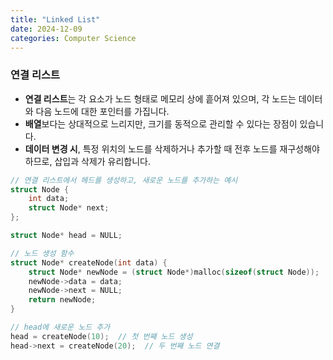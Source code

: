 ```yaml
---
title: "Linked List"
date: 2024-12-09
categories: Computer Science
---
```



### 연결 리스트

- **연결 리스트**는 각 요소가 노드 형태로 메모리 상에 흩어져 있으며, 각 노드는 데이터와 다음 노드에 대한 포인터를 가집니다.
- **배열**보다는 상대적으로 느리지만, 크기를 동적으로 관리할 수 있다는 장점이 있습니다.
- **데이터 변경 시**, 특정 위치의 노드를 삭제하거나 추가할 때 전후 노드를 재구성해야 하므로, 삽입과 삭제가 유리합니다.

```c
// 연결 리스트에서 헤드를 생성하고, 새로운 노드를 추가하는 예시
struct Node {
    int data;
    struct Node* next;
};

struct Node* head = NULL;

// 노드 생성 함수
struct Node* createNode(int data) {
    struct Node* newNode = (struct Node*)malloc(sizeof(struct Node));
    newNode->data = data;
    newNode->next = NULL;
    return newNode;
}

// head에 새로운 노드 추가
head = createNode(10);  // 첫 번째 노드 생성
head->next = createNode(20);  // 두 번째 노드 연결
```
